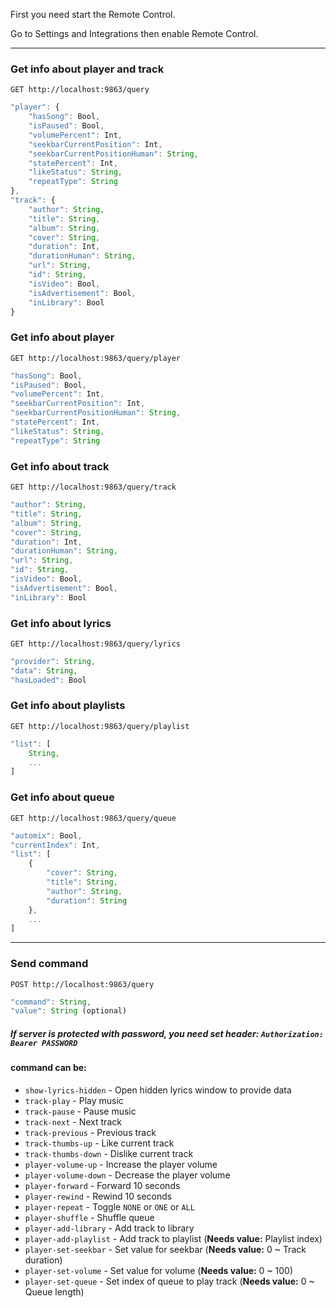First you need start the Remote Control.

Go to Settings and Integrations then enable Remote Control.

***
### Get info about player and track
`GET http://localhost:9863/query`

```js
"player": {
    "hasSong": Bool,
    "isPaused": Bool,
    "volumePercent": Int,
    "seekbarCurrentPosition": Int,
    "seekbarCurrentPositionHuman": String,
    "statePercent": Int,
    "likeStatus": String,
    "repeatType": String
},
"track": {
    "author": String,
    "title": String,
    "album": String,
    "cover": String,
    "duration": Int,
    "durationHuman": String,
    "url": String,
    "id": String,
    "isVideo": Bool,
    "isAdvertisement": Bool,
    "inLibrary": Bool
}
```

### Get info about player
`GET http://localhost:9863/query/player`

```js
"hasSong": Bool,
"isPaused": Bool,
"volumePercent": Int,
"seekbarCurrentPosition": Int,
"seekbarCurrentPositionHuman": String,
"statePercent": Int,
"likeStatus": String,
"repeatType": String
```

### Get info about track
`GET http://localhost:9863/query/track`

```js
"author": String,
"title": String,
"album": String,
"cover": String,
"duration": Int,
"durationHuman": String,
"url": String,
"id": String,
"isVideo": Bool,
"isAdvertisement": Bool,
"inLibrary": Bool
```

### Get info about lyrics
`GET http://localhost:9863/query/lyrics`

```js
"provider": String,
"data": String,
"hasLoaded": Bool
```

### Get info about playlists
`GET http://localhost:9863/query/playlist`

```js
"list": [
    String,
    ...
]
```

### Get info about queue
`GET http://localhost:9863/query/queue`

```js
"automix": Bool,
"currentIndex": Int,
"list": [
    {
        "cover": String,
        "title": String,
        "author": String,
        "duration": String
    },
    ...
]
```

***

### Send command
`POST http://localhost:9863/query`

```js
"command": String,
"value": String (optional)
```
##### If server is protected with password, you need set **header**: `Authorization: Bearer PASSWORD`

#### command can be:
* `show-lyrics-hidden` - Open hidden lyrics window to provide data
* `track-play` - Play music
* `track-pause` - Pause music
* `track-next` - Next track
* `track-previous` - Previous track
* `track-thumbs-up` - Like current track
* `track-thumbs-down` - Dislike current track
* `player-volume-up` - Increase the player volume
* `player-volume-down` - Decrease the player volume
* `player-forward` - Forward 10 seconds
* `player-rewind` - Rewind 10 seconds
* `player-repeat` - Toggle `NONE` or `ONE` or `ALL`
* `player-shuffle` - Shuffle queue
* `player-add-library` - Add track to library
* `player-add-playlist` - Add track to playlist (**Needs value:** Playlist index)
* `player-set-seekbar` - Set value for seekbar (**Needs value:** 0 ~ Track duration)
* `player-set-volume` - Set value for volume (**Needs value:** 0 ~ 100)
* `player-set-queue` - Set index of queue to play track (**Needs value:** 0 ~ Queue length)